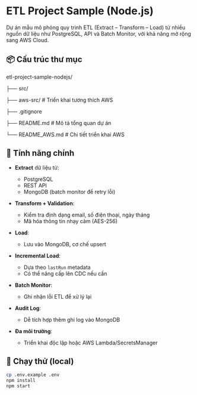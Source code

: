 # ETL Project Sample (Node.js)

Dự án mẫu mô phỏng quy trình ETL (Extract – Transform – Load) từ nhiều nguồn dữ liệu như PostgreSQL, API và Batch Monitor, với khả năng mở rộng sang AWS Cloud.

## 📦 Cấu trúc thư mục

etl-project-sample-nodejs/

├── src/

├── aws-src/ # Triển khai tương thích AWS

├── .gitignore

├── README.md # Mô tả tổng quan dự án

└── README_AWS.md # Chi tiết triển khai AWS



## 🔧 Tính năng chính

- **Extract** dữ liệu từ:
  - PostgreSQL
  - REST API
  - MongoDB (batch monitor để retry lỗi)

- **Transform + Validation**:
  - Kiểm tra định dạng email, số điện thoại, ngày tháng
  - Mã hóa thông tin nhạy cảm (AES-256)

- **Load**:
  - Lưu vào MongoDB, cơ chế upsert

- **Incremental Load**:
  - Dựa theo `lastRun` metadata
  - Có thể nâng cấp lên CDC nếu cần

- **Batch Monitor**:
  - Ghi nhận lỗi ETL để xử lý lại

- **Audit Log**:
  - Dễ tích hợp thêm ghi log vào MongoDB

- **Đa môi trường**:
  - Triển khai độc lập hoặc AWS Lambda/SecretsManager

## 🚀 Chạy thử (local)

```bash
cp .env.example .env
npm install
npm start
